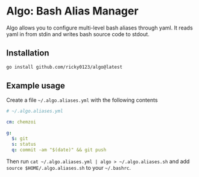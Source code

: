 # Algo: Bash Alias Manager

Algo allows you to configure multi-level bash aliases through yaml. It reads yaml in from stdin and writes bash source code to stdout.

## Installation

```sh
go install github.com/ricky0123/algo@latest
```

## Example usage

Create a file `~/.algo.aliases.yml` with the following contents

```yml
# ~/.algo.aliases.yml

cm: chemzoi

g:
  $: git
  s: status
  q: commit -am "$(date)" && git push
```

Then run `cat ~/.algo.aliases.yml | algo > ~/.algo.aliases.sh` and add `source $HOME/.algo.aliases.sh` to your `~/.bashrc`.
